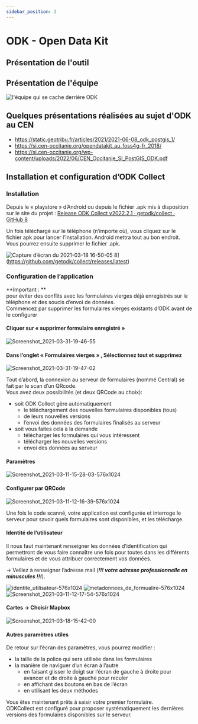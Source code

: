 ```yaml
---
sidebar_position: 2
---
```

# ODK - Open Data Kit

## Présentation de l'outil

## Présentation de l'équipe
![l'équipe qui se cache derrière ODK](./ODK-CEN/fichiers/ODK_team.png)

## Quelques présentations réalisées au sujet d'ODK au CEN

* https://static.geotribu.fr/articles/2021/2021-06-08_odk_postgis_1/
* https://si.cen-occitanie.org/opendatakit_au_foss4g-fr_2018/
* https://si.cen-occitanie.org/wp-content/uploads/2022/06/CEN_Occitanie_SI_PostGIS_ODK.pdf

## Installation et configuration d’ODK Collect

### Installation

Depuis le « playstore » d’Android ou depuis le fichier .apk mis à disposition sur le site du projet : [Release ODK Collect v2022.2.1 · getodk/collect · GitHub 8](https://github.com/getodk/collect/releases/latest)

Un fois téléchargé sur le téléphone (n’importe où), vous cliquez sur le fichier apk pour lancer l’installation. Android mettra tout au bon endroit. Vous pourrez ensuite supprimer le fichier .apk.

![Capture d’écran du 2021-03-18 16-50-05](./ODK-CEN/fichiers/SicenODK/ecrans/83740995f47b0f1b5f5a167a9ab1891588257388.png) 8](https://github.com/getodk/collect/releases/latest)

### Configuration de l’application

\*\*Important : \*\*  
pour éviter des conflits avec les formulaires vierges déjà enregistrés sur le téléphone et des soucis d’envoi de données.  
Commencez par supprimer les formulaires vierges existants d’ODK avant de le configurer

#### Cliquer sur « supprimer formulaire enregistré »

![Screenshot_2021-03-31-19-46-55](./ODK-CEN/fichiers/SicenODK/ecrans/44016f45a86768d16ab186245f100e5c1bc4a926_2_281x500.png)

#### Dans l’onglet « Formulaires vierges » , Sélectionnez tout et supprimez

![Screenshot_2021-03-31-19-47-02](./ODK-CEN/fichiers/SicenODK/ecrans/8646096ad129d96a0f9aa7eb30c9020c20935775_2_281x500.png)

Tout d’abord, la connexion au serveur de formulaires (nommé Central) se fait par le scan d’un QRcode.  
Vous avez deux possibilités (et deux QRCode au choix):

- soit ODK Collect gère automatiquement
  - le téléchargement des nouvelles formulaires disponibles (tous)
  - de leurs nouvelles versions
  - l’envoi des données des formulaires finalisés au serveur
- soit vous faites cela à la demande
  - télécharger les formulaires qui vous intéressent
  - télécharger les nouvelles versions
  - envoi des données au serveur

#### Paramètres

![Screenshot_2021-03-11-15-28-03-576x1024](./ODK-CEN/fichiers/SicenODK/ecrans/25a1726c56451e86add3da7457de93a574756ed4_2_281x500.png)

#### Configurer par QRCode

![Screenshot_2021-03-11-12-16-39-576x1024](./ODK-CEN/fichiers/SicenODK/ecrans/6570e49d139731d8718f67f9aaace6b5d6759fbe_2_281x500.png)

Une fois le code scanné, votre application est configurée et interroge le serveur pour savoir quels formulaires sont disponibles, et les télécharge.

#### Identité de l’utilisateur

Il nous faut maintenant renseigner les données d’identification qui permettront de vous faire connaître une fois pour toutes dans les différents formulaires et de vous attribuer correctement vos données.

→ Veillez à renseigner l’adresse mail (_**!!! votre adresse professionnelle en minuscules !!!**_).

![identite_utilisateur-576x1024](./ODK-CEN/fichiers/SicenODK/ecrans/2c6b6484f465edafa797c37ab51dbf229d89b6ae_2_281x500.png)
![metadonnees_de_formualire-576x1024](./ODK-CEN/fichiers/SicenODK/ecrans/d48fad63dbd77895fb21af0fccdb519f096a4892_2_281x500.png)
![Screenshot_2021-03-11-12-17-54-576x1024](./ODK-CEN/fichiers/SicenODK/ecrans/2d267abdce7d8312dbc6430a5fc2d361d9aca632_2_281x500.png)

#### Cartes → Choisir Mapbox

![Screenshot_2021-03-18-15-42-00](./ODK-CEN/fichiers/SicenODK/ecrans/2567e0a9272a95474efdb3de22e7d28c56d17e94_2_281x500.png)

#### Autres paramètres utiles

De retour sur l’écran des paramètres, vous pourrez modifier :

- la taille de la police qui sera utilisée dans les formulaires
- la manière de naviguer d’un écran à l’autre
  - en faisant glisser le doigt sur l’écran de gauche à droite pour avancer et de droite à gauche pour reculer
  - en affichant des boutons en bas de l’écran
  - en utilisant les deux méthodes

Vous êtes maintenant prêts à saisir votre premier formulaire.  
ODKCollect est configuré pour proposer systématiquement les dernières versions des formulaires disponibles sur le serveur.